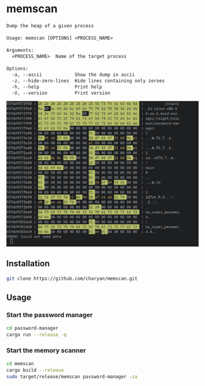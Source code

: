 # memscan

```
Dump the heap of a given process

Usage: memscan [OPTIONS] <PROCESS_NAME>

Arguments:
  <PROCESS_NAME>  Name of the target process

Options:
  -a, --ascii            Show the dump in ascii
  -z, --hide-zero-lines  Hide lines containing only zeroes
  -h, --help             Print help
  -V, --version          Print version
```

![memscan](screenshot.png)

## Installation
```bash
git clone https://github.com/charyan/memscan.git
```

## Usage
### Start the password manager
```bash
cd password-manager
cargo run --release -q
```

### Start the memory scanner
```bash
cd memscan
cargo build --release
sudo target/release/memscan password-manager -za
```

